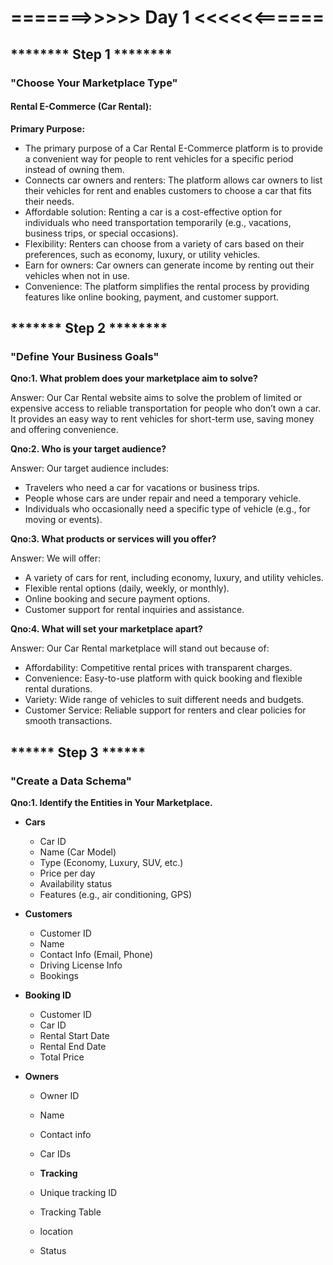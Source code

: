 # =======>>>>> Day 1 <<<<<<======

## ******** Step 1 ******** 

### "Choose Your Marketplace Type"

#### Rental E-Commerce (Car Rental):

**Primary Purpose:**

- The primary purpose of a Car Rental E-Commerce platform is to provide a convenient way for people to rent vehicles for a specific period instead of owning them.
- Connects car owners and renters: The platform allows car owners to list their vehicles for rent and enables customers to choose a car that fits their needs.
- Affordable solution: Renting a car is a cost-effective option for individuals who need transportation temporarily (e.g., vacations, business trips, or special occasions).
- Flexibility: Renters can choose from a variety of cars based on their preferences, such as economy, luxury, or utility vehicles.
- Earn for owners: Car owners can generate income by renting out their vehicles when not in use.
- Convenience: The platform simplifies the rental process by providing features like online booking, payment, and customer support.

## ******* Step 2 ********

### "Define Your Business Goals"

**Qno:1. What problem does your marketplace aim to solve?**

Answer: Our Car Rental website aims to solve the problem of limited or expensive access to reliable transportation for people who don’t own a car. It provides an easy way to rent vehicles for short-term use, saving money and offering convenience.

**Qno:2. Who is your target audience?**

Answer: Our target audience includes:
- Travelers who need a car for vacations or business trips.
- People whose cars are under repair and need a temporary vehicle.
- Individuals who occasionally need a specific type of vehicle (e.g., for moving or events).

**Qno:3. What products or services will you offer?**

Answer: We will offer:
- A variety of cars for rent, including economy, luxury, and utility vehicles.
- Flexible rental options (daily, weekly, or monthly).
- Online booking and secure payment options.
- Customer support for rental inquiries and assistance.

**Qno:4. What will set your marketplace apart?**

Answer: Our Car Rental marketplace will stand out because of:
- Affordability: Competitive rental prices with transparent charges.
- Convenience: Easy-to-use platform with quick booking and flexible rental durations.
- Variety: Wide range of vehicles to suit different needs and budgets.
- Customer Service: Reliable support for renters and clear policies for smooth transactions.

## ****** Step 3 ****** 

### "Create a Data Schema"

**Qno:1. Identify the Entities in Your Marketplace.**

- **Cars**  
  - Car ID  
  - Name (Car Model)  
  - Type (Economy, Luxury, SUV, etc.)  
  - Price per day  
  - Availability status  
  - Features (e.g., air conditioning, GPS)  

- **Customers**  
  - Customer ID  
  - Name  
  - Contact Info (Email, Phone)  
  - Driving License Info  
  - Bookings  

- **Booking ID**  
  - Customer ID  
  - Car ID  
  - Rental Start Date  
  - Rental End Date  
  - Total Price  

- **Owners**  
  - Owner ID  
  - Name  
  - Contact info  
  - Car IDs  

  - **Tracking**  
  - Unique tracking ID  
  - Tracking Table 
  - location 
  - Status 

